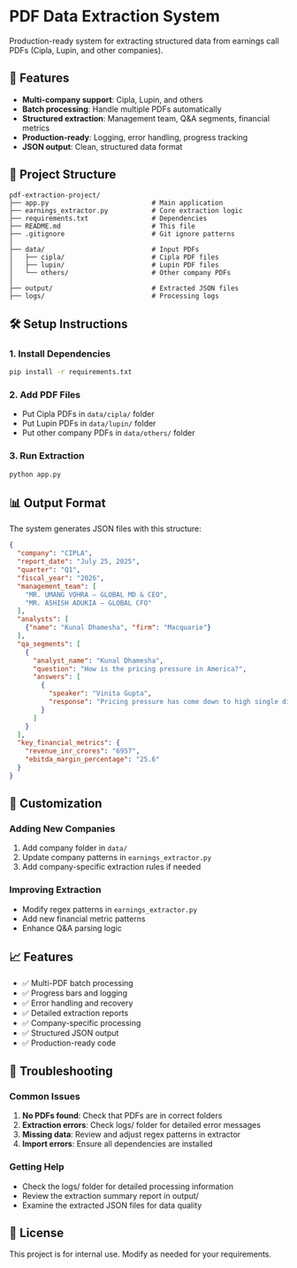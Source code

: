 # PDF Data Extraction System

Production-ready system for extracting structured data from earnings call PDFs (Cipla, Lupin, and other companies).

## 🚀 Features

- **Multi-company support**: Cipla, Lupin, and others
- **Batch processing**: Handle multiple PDFs automatically
- **Structured extraction**: Management team, Q&A segments, financial metrics
- **Production-ready**: Logging, error handling, progress tracking
- **JSON output**: Clean, structured data format

## 📁 Project Structure

```
pdf-extraction-project/
├── app.py                          # Main application
├── earnings_extractor.py           # Core extraction logic
├── requirements.txt                # Dependencies
├── README.md                       # This file
├── .gitignore                      # Git ignore patterns
│
├── data/                           # Input PDFs
│   ├── cipla/                      # Cipla PDF files
│   ├── lupin/                      # Lupin PDF files
│   └── others/                     # Other company PDFs
│
├── output/                         # Extracted JSON files
├── logs/                           # Processing logs
```

## 🛠️ Setup Instructions

### 1. Install Dependencies
```bash
pip install -r requirements.txt
```

### 2. Add PDF Files
- Put Cipla PDFs in `data/cipla/` folder
- Put Lupin PDFs in `data/lupin/` folder  
- Put other company PDFs in `data/others/` folder

### 3. Run Extraction
```bash
python app.py
```

## 📊 Output Format

The system generates JSON files with this structure:

```json
{
  "company": "CIPLA",
  "report_date": "July 25, 2025",
  "quarter": "Q1",
  "fiscal_year": "2026",
  "management_team": [
    "MR. UMANG VOHRA – GLOBAL MD & CEO",
    "MR. ASHISH ADUKIA – GLOBAL CFO"
  ],
  "analysts": [
    {"name": "Kunal Dhamesha", "firm": "Macquarie"}
  ],
  "qa_segments": [
    {
      "analyst_name": "Kunal Dhamesha",
      "question": "How is the pricing pressure in America?",
      "answers": [
        {
          "speaker": "Vinita Gupta",
          "response": "Pricing pressure has come down to high single digit..."
        }
      ]
    }
  ],
  "key_financial_metrics": {
    "revenue_inr_crores": "6957",
    "ebitda_margin_percentage": "25.6"
  }
}
```

## 🔧 Customization

### Adding New Companies
1. Add company folder in `data/` 
2. Update company patterns in `earnings_extractor.py`
3. Add company-specific extraction rules if needed

### Improving Extraction
- Modify regex patterns in `earnings_extractor.py`
- Add new financial metric patterns
- Enhance Q&A parsing logic

## 📈 Features

- ✅ Multi-PDF batch processing
- ✅ Progress bars and logging
- ✅ Error handling and recovery
- ✅ Detailed extraction reports
- ✅ Company-specific processing
- ✅ Structured JSON output
- ✅ Production-ready code

## 🐛 Troubleshooting

### Common Issues
1. **No PDFs found**: Check that PDFs are in correct folders
2. **Extraction errors**: Check logs/ folder for detailed error messages
3. **Missing data**: Review and adjust regex patterns in extractor
4. **Import errors**: Ensure all dependencies are installed

### Getting Help
- Check the logs/ folder for detailed processing information
- Review the extraction summary report in output/
- Examine the extracted JSON files for data quality

## 📝 License

This project is for internal use. Modify as needed for your requirements.